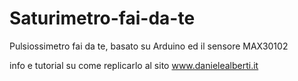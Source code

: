 # Saturimetro-fai-da-te
Pulsiossimetro fai da te, basato su Arduino ed il sensore MAX30102

info e tutorial su come replicarlo al sito www.danielealberti.it
